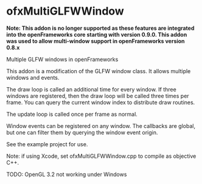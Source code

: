ofxMultiGLFWWindow
==================

**Note: This addon is no longer supported as these features are integrated into the openFrameworks core starting with version 0.9.0. This addon was used to allow multi-window support in openFrameworks version 0.8.x**

Multiple GLFW windows in openFrameworks

This addon is a modification of the GLFW window class. It allows multiple windows and events.

The draw loop is called an additional time for every window. If three windows are registered, then the draw loop will be called three times per frame. You can query the current window index to distribute draw routines. 

The update loop is called once per frame as normal.

Window events can be registered on any window. The callbacks are global, but one can filter them by querying the window event origin.

See the example project for use. 

Note: if using Xcode, set ofxMultiGLFWWindow.cpp to compile as objective C++.

TODO: OpenGL 3.2 not working under Windows 
